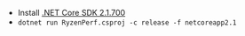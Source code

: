 * Install [.NET Core SDK 2.1.700](https://dotnet.microsoft.com/download/dotnet-core/2.1)
* `dotnet run RyzenPerf.csproj -c release -f netcoreapp2.1`
